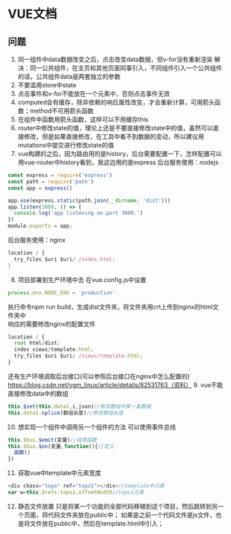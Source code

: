 # VUE文档

## 问题
1. 同一组件中data数据改变之后，点击改变data数据，但v-for没有重新渲染
解决：同一公共组件，在主页和其他页面同事引入，不同组件引入一个公共组件的话，公共组件data是两套独立的参数
2. 不要滥用store中state
3. 点击事件和v-for不能放在一个元素中，否则点击事件无效
4. computed会有缓存，除非依赖的响应属性改变，才会重新计算，可用箭头函数；method不可用箭头函数
5. 在组件中函数用箭头函数，这样可以不用缓存this
6. router中修改state的值，理论上还是不要直接修改state中的值，虽然可以直接修改，但是如果直接修改，在工具中看不到数据的变动，所以建议用mutations中提交进行修改state的值
7. vue构建的之后，因为路由用的是history，后台需要配置一下，怎样配置可以用vue-router中history看到，我这边用的是express
后台服务使用：nodejs
```javascript
const express = require('express')
const path = require('path')
const app = express()

app.use(express.static(path.join(__dirname, 'dist')))
app.listen(3000, () => {
  console.log('app listening on port 3000.')
})
module.exports = app;

```
后台服务使用：nginx
```javascript
location / {
  try_files $uri $uri/ /index.html;
}
```
8. 项目部署到生产环境中去
在vue.config.js中设置
```javascript
process.env.NODE_ENV = 'production'
```
执行命令npm run build，生成dist文件夹，将文件夹用crt上传到nginx的html文件夹中</br>
响应的需要修改nginx的配置文件</br>
```javascript
location / {
  root html/dist;
  index views/template.html;
  try_files $uri $uri/ /views/template.html;
}
```
还有生产环境调取后台接口(可以参照后台接口在nginx中怎么配置的)</br>
https://blog.csdn.net/ygm_linux/article/details/82531763（资料）
9. vue不能直接修改data中的数组
```javascript
this.$set(this.data1,i,json)//修改数组中某一条数据
this.data1.splice(数组长度)//修改数组长度
```
10. 想实现一个组件中调用另一个组件的方法
可以使用事件总线</br>
```javascript
this.$bus.$emit(变量)//调用函数
this.$bus.$on(变量,function(){//定义
  函数()
})
```
11. 获取vue中template中元素宽度
```javascript
<div ckass="topo" ref="topo1"></div>//template中元素
var w=this.$refs.topo1.offsetWidth//topo1元素
```
12. 静态文件放置
只是将某一个功能的全部代码移植到这个项目，然后跳转到另一个页面，将代码文件夹放在public中；
如果是之前一个代码文件是js文件，也是将文件放在public中，然后在template.html中引入；

